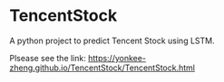 # TencentStock

A python project to predict Tencent Stock using LSTM.

Plsease see the link: https://yonkee-zheng.github.io/TencentStock/TencentStock.html
